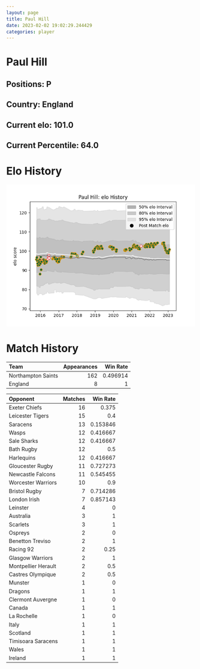```yaml
---  
layout: page  
title: Paul Hill  
date: 2023-02-02 19:02:29.244429  
categories: player  
---
```

# Paul Hill

## Positions: P

## Country: England

## Current elo: 101.0

## Current Percentile: 64.0

# Elo History


![elo history](history_PaulHill.png)
# Match History


| Team               |   Appearances |   Win Rate |
|:-------------------|--------------:|-----------:|
| Northampton Saints |           162 |   0.496914 |
| England            |             8 |   1        |

| Opponent            |   Matches |   Win Rate |
|:--------------------|----------:|-----------:|
| Exeter Chiefs       |        16 |   0.375    |
| Leicester Tigers    |        15 |   0.4      |
| Saracens            |        13 |   0.153846 |
| Wasps               |        12 |   0.416667 |
| Sale Sharks         |        12 |   0.416667 |
| Bath Rugby          |        12 |   0.5      |
| Harlequins          |        12 |   0.416667 |
| Gloucester Rugby    |        11 |   0.727273 |
| Newcastle Falcons   |        11 |   0.545455 |
| Worcester Warriors  |        10 |   0.9      |
| Bristol Rugby       |         7 |   0.714286 |
| London Irish        |         7 |   0.857143 |
| Leinster            |         4 |   0        |
| Australia           |         3 |   1        |
| Scarlets            |         3 |   1        |
| Ospreys             |         2 |   0        |
| Benetton Treviso    |         2 |   1        |
| Racing 92           |         2 |   0.25     |
| Glasgow Warriors    |         2 |   1        |
| Montpellier Herault |         2 |   0.5      |
| Castres Olympique   |         2 |   0.5      |
| Munster             |         1 |   0        |
| Dragons             |         1 |   1        |
| Clermont Auvergne   |         1 |   0        |
| Canada              |         1 |   1        |
| La Rochelle         |         1 |   0        |
| Italy               |         1 |   1        |
| Scotland            |         1 |   1        |
| Timisoara Saracens  |         1 |   1        |
| Wales               |         1 |   1        |
| Ireland             |         1 |   1        |
